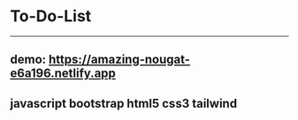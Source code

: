 # To-Do-List

---
demo:
https://amazing-nougat-e6a196.netlify.app
---
javascript bootstrap html5 css3 tailwind
 ---
